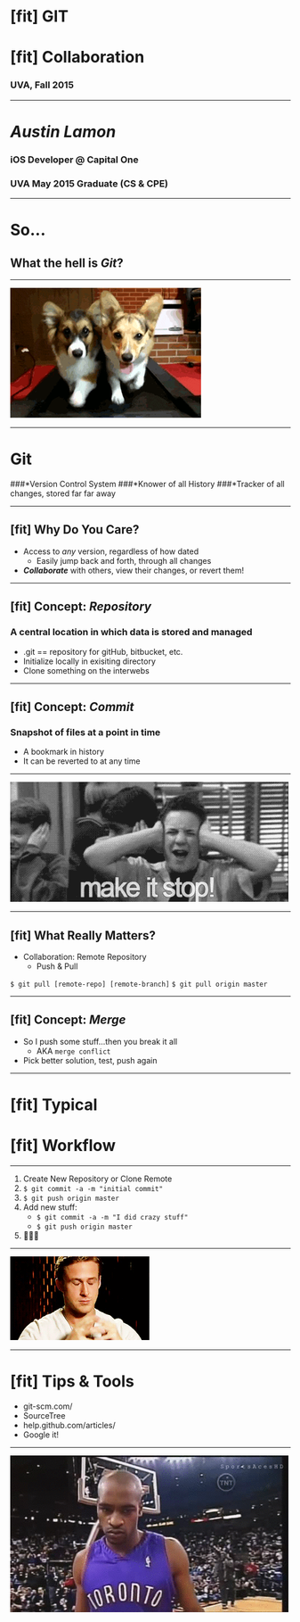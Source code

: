 # [fit] GIT 
# [fit] Collaboration

### UVA, Fall 2015

--- 

# __*Austin Lamon*__
### iOS Developer @ Capital One
### UVA May 2015 Graduate (CS & CPE) 

--- 

# So...
## What the hell is _Git_?

---

![](dog.gif)

--- 

# Git
###*Version Control System
###*Knower of all History
###*Tracker of all changes, stored far far away

---

## [fit] Why Do You Care?
- Access to *any* version, regardless of how dated
	- Easily jump back and forth, through all changes
- _**Collaborate**_ with others, view their changes, or revert them!

---

## [fit] Concept: _**Repository**_
### A central location in which data is stored and managed
- .git == repository for gitHub, bitbucket, etc.
- Initialize locally in exisiting directory
- Clone something on the interwebs

---

## [fit] Concept: _**Commit**_
### Snapshot of files at a point in time
- A bookmark in history
- It can be reverted to at any time

---

![](stop.gif)

---

## [fit] What Really Matters?
- Collaboration: Remote Repository
	- Push & Pull

`$ git pull [remote-repo] [remote-branch]`
`$ git pull origin master`

---

## [fit] Concept: _**Merge**_
- So I push some stuff...then you break it all
	- AKA `merge conflict`
- Pick better solution, test, push again 

---

# [fit] Typical
# [fit] Workflow

---

1. Create New Repository or Clone Remote
2. `$ git commit -a -m "initial commit"`
3. `$ git push origin master`
4. Add new stuff:
	- `$ git commit -a -m "I did crazy stuff"`
	- `$ git push origin master`
1. :tada::boom::confetti_ball:

---

![](ryan.gif)

---

# [fit] Tips & Tools
- git-scm.com/
- SourceTree
- help.github.com/articles/
- Google it!

---

![original](carter.gif)